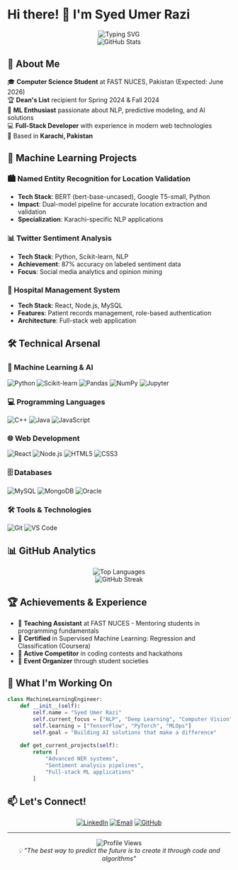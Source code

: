 # Hi there! 👋 I'm Syed Umer Razi

<div align="center">
  <img src="https://readme-typing-svg.herokuapp.com?font=Fira+Code&weight=600&size=28&duration=4000&pause=1000&color=2196F3&center=true&vCenter=true&multiline=true&width=800&height=100&lines=Aspiring+Machine+Learning+Engineer;Computer+Science+Student+%40+FAST+NUCES;Building+AI+Solutions+for+Tomorrow" alt="Typing SVG" />
</div>

<div align="center">
  <img src="https://github-readme-stats.vercel.app/api?username=syedumer763&theme=tokyonight&hide_border=true&include_all_commits=true&count_private=true" alt="GitHub Stats" />
</div>

## 🚀 About Me

🎓 **Computer Science Student** at FAST NUCES, Pakistan (Expected: June 2026)  
🏆 **Dean's List** recipient for Spring 2024 & Fall 2024  
🤖 **ML Enthusiast** passionate about NLP, predictive modeling, and AI solutions  
💻 **Full-Stack Developer** with experience in modern web technologies  
📍 Based in **Karachi, Pakistan**

## 🔬 Machine Learning Projects

### 🏙️ Named Entity Recognition for Location Validation
- **Tech Stack**: BERT (bert-base-uncased), Google T5-small, Python
- **Impact**: Dual-model pipeline for accurate location extraction and validation
- **Specialization**: Karachi-specific NLP applications

### 📊 Twitter Sentiment Analysis
- **Tech Stack**: Python, Scikit-learn, NLP
- **Achievement**: 87% accuracy on labeled sentiment data
- **Focus**: Social media analytics and opinion mining

### 🏥 Hospital Management System
- **Tech Stack**: React, Node.js, MySQL
- **Features**: Patient records management, role-based authentication
- **Architecture**: Full-stack web application

## 🛠️ Technical Arsenal

### 🧠 Machine Learning & AI
![Python](https://img.shields.io/badge/Python-3776AB?style=for-the-badge&logo=python&logoColor=white)
![Scikit-learn](https://img.shields.io/badge/scikit--learn-F7931E?style=for-the-badge&logo=scikit-learn&logoColor=white)
![Pandas](https://img.shields.io/badge/pandas-150458?style=for-the-badge&logo=pandas&logoColor=white)
![NumPy](https://img.shields.io/badge/numpy-013243?style=for-the-badge&logo=numpy&logoColor=white)
![Jupyter](https://img.shields.io/badge/Jupyter-F37626?style=for-the-badge&logo=jupyter&logoColor=white)

### 💻 Programming Languages
![C++](https://img.shields.io/badge/C++-00599C?style=for-the-badge&logo=c%2B%2B&logoColor=white)
![Java](https://img.shields.io/badge/Java-ED8B00?style=for-the-badge&logo=java&logoColor=white)
![JavaScript](https://img.shields.io/badge/JavaScript-323330?style=for-the-badge&logo=javascript&logoColor=F7DF1E)

### 🌐 Web Development
![React](https://img.shields.io/badge/React-20232A?style=for-the-badge&logo=react&logoColor=61DAFB)
![Node.js](https://img.shields.io/badge/Node.js-43853D?style=for-the-badge&logo=node.js&logoColor=white)
![HTML5](https://img.shields.io/badge/HTML5-E34F26?style=for-the-badge&logo=html5&logoColor=white)
![CSS3](https://img.shields.io/badge/CSS3-1572B6?style=for-the-badge&logo=css3&logoColor=white)

### 🗄️ Databases
![MySQL](https://img.shields.io/badge/MySQL-00000F?style=for-the-badge&logo=mysql&logoColor=white)
![MongoDB](https://img.shields.io/badge/MongoDB-4EA94B?style=for-the-badge&logo=mongodb&logoColor=white)
![Oracle](https://img.shields.io/badge/Oracle-F80000?style=for-the-badge&logo=oracle&logoColor=white)

### 🛠️ Tools & Technologies
![Git](https://img.shields.io/badge/Git-F05032?style=for-the-badge&logo=git&logoColor=white)
![VS Code](https://img.shields.io/badge/VS%20Code-007ACC?style=for-the-badge&logo=visual-studio-code&logoColor=white)

## 📊 GitHub Analytics

<div align="center">
  <img src="https://github-readme-stats.vercel.app/api/top-langs/?username=syedumer763&theme=tokyonight&hide_border=true&include_all_commits=true&count_private=true&layout=compact" alt="Top Languages" />
</div>

<div align="center">
  <img src="https://github-readme-streak-stats.herokuapp.com/?user=syedumer763&theme=tokyonight&hide_border=true" alt="GitHub Streak" />
</div>

## 🏆 Achievements & Experience

- 🎯 **Teaching Assistant** at FAST NUCES - Mentoring students in programming fundamentals
- 📜 **Certified** in Supervised Machine Learning: Regression and Classification (Coursera)
- 🏅 **Active Competitor** in coding contests and hackathons
- 👥 **Event Organizer** through student societies

## 🌟 What I'm Working On

```python
class MachineLearningEngineer:
    def __init__(self):
        self.name = "Syed Umer Razi"
        self.current_focus = ["NLP", "Deep Learning", "Computer Vision"]
        self.learning = ["TensorFlow", "PyTorch", "MLOps"]
        self.goal = "Building AI solutions that make a difference"
    
    def get_current_projects(self):
        return [
            "Advanced NER systems",
            "Sentiment analysis pipelines",
            "Full-stack ML applications"
        ]
```

## 📫 Let's Connect!

<div align="center">
  
[![LinkedIn](https://img.shields.io/badge/LinkedIn-0077B5?style=for-the-badge&logo=linkedin&logoColor=white)](https://linkedin.com/in/syedumer763)
[![Email](https://img.shields.io/badge/Email-D14836?style=for-the-badge&logo=gmail&logoColor=white)](mailto:syedumer763@gmail.com)
[![GitHub](https://img.shields.io/badge/GitHub-100000?style=for-the-badge&logo=github&logoColor=white)](https://github.com/syedumer763)

</div>

---

<div align="center">
  <img src="https://komarev.com/ghpvc/?username=syedumer763&color=blueviolet&style=for-the-badge" alt="Profile Views" />
</div>

<div align="center">
  <i>💡 "The best way to predict the future is to create it through code and algorithms"</i>
</div>
